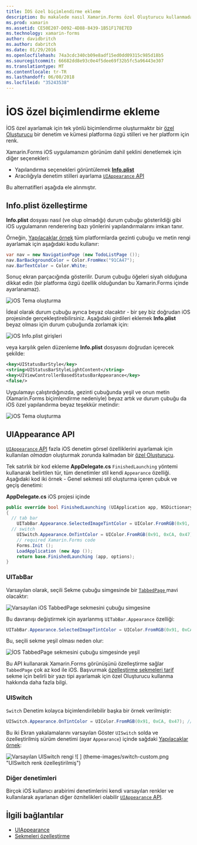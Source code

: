```yaml
---
title: İOS özel biçimlendirme ekleme
description: Bu makalede nasıl Xamarin.Forms özel Oluşturucu kullanmadan iOS özel görünüm ayarlanacağı açıklanmaktadır.
ms.prod: xamarin
ms.assetid: CE50E207-D092-4D88-8439-1B51F178E7ED
ms.technology: xamarin-forms
author: davidbritch
ms.author: dabritch
ms.date: 01/29/2016
ms.openlocfilehash: 74a3cdc340cb09e8adf15ed0dd09315c985d18b5
ms.sourcegitcommit: 66682dd8e93c0e4f5dee69f32b5fc5a96443e307
ms.translationtype: MT
ms.contentlocale: tr-TR
ms.lasthandoff: 06/08/2018
ms.locfileid: "35243538"
---
```

# <a name="adding-ios-specific-formatting"></a>İOS özel biçimlendirme ekleme

İOS özel ayarlamak için tek yönlü biçimlendirme oluşturmaktır bir [özel Oluşturucu](~/xamarin-forms/app-fundamentals/custom-renderer/index.md) bir denetim ve kümesi platforma özgü stilleri ve her platform için renk.

Xamarin.Forms iOS uygulamanızın görünüm dahil şeklini denetlemek için diğer seçenekleri:

* Yapılandırma seçenekleri görüntülemek [ **Info.plist**](#info-plist)
* Aracılığıyla denetim stilleri ayarlama [ `UIAppearance` API](#uiappearance)

Bu alternatifleri aşağıda ele alınmıştır.

<a name="info-plist"/>

## <a name="customizing-infoplist"></a>Info.plist özelleştirme

**Info.plist** dosyası nasıl (ve olup olmadığı) durum çubuğu gösterildiği gibi iOS uygulamanın renderering bazı yönlerini yapılandırmalarını imkan tanır.

Örneğin, [Yapılacaklar örnek](https://developer.xamarin.com/samples/xamarin-forms/Todo/) tüm platformlarda gezinti çubuğu ve metin rengi ayarlamak için aşağıdaki kodu kullanır:

```csharp
var nav = new NavigationPage (new TodoListPage ());
nav.BarBackgroundColor = Color.FromHex("91CA47");
nav.BarTextColor = Color.White;
```

Sonuç ekran parçacığında gösterilir. Durum çubuğu öğeleri siyah olduğuna dikkat edin (bir platforma özgü özellik olduğundan bu Xamarin.Forms içinde ayarlanamaz).

![](theme-images/status-default-sml.png "iOS Tema oluşturma")

İdeal olarak durum çubuğu ayrıca beyaz olacaktır - bir şey biz doğrudan iOS projesinde gerçekleştirebilirsiniz. Aşağıdaki girdileri eklemek **Info.plist** beyaz olması için durum çubuğunda zorlamak için:

![](theme-images/info-plist.png "iOS Info.plist girişleri")

veya karşılık gelen düzenleme **Info.plist** dosyasını doğrudan içerecek şekilde:

```xml
<key>UIStatusBarStyle</key>
<string>UIStatusBarStyleLightContent</string>
<key>UIViewControllerBasedStatusBarAppearance</key>
<false/>
```

Uygulamayı çalıştırdığınızda, gezinti çubuğunda yeşil ve onun metin (Xamarin.Forms biçimlendirme nedeniyle) beyaz artık *ve* durum çubuğu da iOS özel yapılandırma beyaz teşekkür metindir:

![](theme-images/status-white-sml.png "iOS Tema oluşturma")

<a name="uiappearance"/>

## <a name="uiappearance-api"></a>UIAppearance API

[ `UIAppearance` API](~/ios/user-interface/ios-ui/introduction-to-the-appearance-api.md) fazla iOS denetim görsel özelliklerini ayarlamak için kullanılan *olmadan* oluşturmak zorunda kalmadan bir [özel Oluşturucu](~/xamarin-forms/app-fundamentals/custom-renderer/index.md).

Tek satırlık bir kod ekleme **AppDelegate.cs** `FinishedLaunching` yöntemi kullanarak belirtilen tür, tüm denetimler stil kendi `Appearance` özelliği. Aşağıdaki kod iki örnek - Genel sekmesi stil oluşturma içeren çubuk ve geçiş denetimi:

**AppDelegate.cs** iOS projesi içinde

```csharp
public override bool FinishedLaunching (UIApplication app, NSDictionary options)
{
  // tab bar
    UITabBar.Appearance.SelectedImageTintColor = UIColor.FromRGB(0x91, 0xCA, 0x47); // green
  // switch
    UISwitch.Appearance.OnTintColor = UIColor.FromRGB(0x91, 0xCA, 0x47); // green
    // required Xamarin.Forms code
    Forms.Init ();
    LoadApplication (new App ());
    return base.FinishedLaunching (app, options);
}
```

### <a name="uitabbar"></a>UITabBar

Varsayılan olarak, seçili Sekme çubuğu simgesinde bir [ `TabbedPage` ](~/xamarin-forms/app-fundamentals/navigation/tabbed-page.md) mavi olacaktır:

![](theme-images/tabbar-default.png "Varsayılan iOS TabbedPage sekmesini çubuğu simgesine")

Bu davranışı değiştirmek için ayarlanmış `UITabBar.Appearance` özelliği:

```csharp
UITabBar.Appearance.SelectedImageTintColor = UIColor.FromRGB(0x91, 0xCA, 0x47); // green
```

Bu, seçili sekme yeşil olması neden olur:

![](theme-images/tabbar-custom.png "İOS TabbedPage sekmesini çubuğu simgesinde yeşil")

Bu API kullanarak Xamarin.Forms görünüşünü özelleştirme sağlar `TabbedPage` çok az kod ile iOS. Başvurmak [özelleştirme sekmeleri tarif](https://developer.xamarin.com/recipes/cross-platform/xamarin-forms/ios/customize-tabs/) sekme için belirli bir yazı tipi ayarlamak için özel Oluşturucu kullanma hakkında daha fazla bilgi.

### <a name="uiswitch"></a>UISwitch

`Switch` Denetim kolayca biçimlendirilebilir başka bir örnek verilmiştir:

```csharp
UISwitch.Appearance.OnTintColor = UIColor.FromRGB(0x91, 0xCA, 0x47); // green
```

Bu iki Ekran yakalamalarını varsayılan Göster `UISwitch` solda ve özelleştirilmiş sürüm denetimi (ayar `Appearance`) içinde sağdaki [Yapılacaklar örnek](https://developer.xamarin.com/samples/xamarin-forms/Todo/):

![](theme-images/switch-default.png "Varsayılan UISwitch rengi") ![ ] (theme-images/switch-custom.png "UISwitch renk özelleştirilmiş")

### <a name="other-controls"></a>Diğer denetimleri

Birçok iOS kullanıcı arabirimi denetimlerini kendi varsayılan renkler ve kullanılarak ayarlanan diğer öznitelikleri olabilir [ `UIAppearance` API](~/ios/user-interface/ios-ui/introduction-to-the-appearance-api.md).



## <a name="related-links"></a>İlgili bağlantılar

- [UIAppearance](~/ios/user-interface/ios-ui/introduction-to-the-appearance-api.md)
- [Sekmeleri özelleştirme](https://developer.xamarin.com/recipes/cross-platform/xamarin-forms/ios/customize-tabs/)
